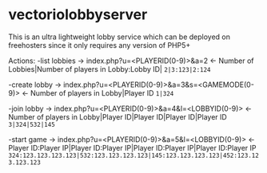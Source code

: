 # vectoriolobbyserver
This is an ultra lightweight lobby service which can be deployed on freehosters since it only requires any version of PHP5+

Actions:
 -list lobbies
  -> index.php?u=<PLAYERID(0-9)>&a=2
  <- Number of Lobbies|Number of players in Lobby:Lobby ID| `2|3:123|2:124`

 -create lobby
  -> index.php?u=<PLAYERID(0-9)>&a=3&s=<GAMEMODE(0-9)>
  <- Number of players in Lobby|Player ID `1|324`
  
 -join lobby
  -> index.php?u=<PLAYERID(0-9)>&a=4&l=<LOBBYID(0-9)>
  <- Number of players in Lobby|Player ID|Player ID|Player ID|Player ID `3|324|532|145`
  
 -start game
  -> index.php?u=<PLAYERID(0-9)>&a=5&l=<LOBBYID(0-9)>
  <- Player ID:Player IP|Player ID:Player IP|Player ID:Player IP|Player ID:Player IP `324:123.123.123.123|532:123.123.123.123|145:123.123.123.123|452:123.123.123.123`
